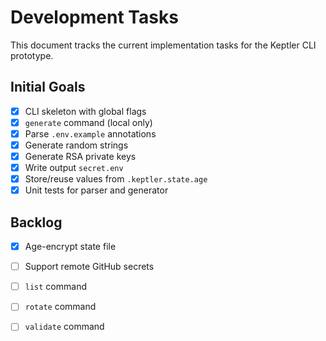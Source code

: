 # Development Tasks

This document tracks the current implementation tasks for the Keptler CLI prototype.

## Initial Goals

- [x] CLI skeleton with global flags
- [x] `generate` command (local only)
- [x] Parse `.env.example` annotations
- [x] Generate random strings
- [x] Generate RSA private keys
- [x] Write output `secret.env`
- [x] Store/reuse values from `.keptler.state.age`
- [x] Unit tests for parser and generator

## Backlog

- [x] Age-encrypt state file
- [ ] Support remote GitHub secrets
- [ ] `list` command
- [ ] `rotate` command
- [ ] `validate` command

